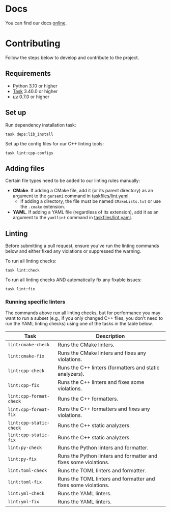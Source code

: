 # Docs

You can find our docs [online][spider-docs]. 

# Contributing
Follow the steps below to develop and contribute to the project.

## Requirements
* Python 3.10 or higher
* [Task] 3.40.0 or higher
* [uv] 0.7.0 or higher

## Set up
Run dependency installation task:
```shell
task deps:lib_install
```

Set up the config files for our C++ linting tools:
```shell
task lint:cpp-configs
```

## Adding files
Certain file types need to be added to our linting rules manually:

* **CMake**. If adding a CMake file, add it (or its parent directory) as an argument to the
  `gersemi` command in [taskfiles/lint.yaml](taskfiles/lint.yaml).
  * If adding a directory, the file must be named `CMakeLists.txt` or use the `.cmake` extension.
* **YAML**. If adding a YAML file (regardless of its extension), add it as an argument to the
  `yamllint` command in [taskfiles/lint.yaml](taskfiles/lint.yaml).

## Linting
Before submitting a pull request, ensure you’ve run the linting commands below and either fixed any
violations or suppressed the warning.

To run all linting checks:
```shell
task lint:check
```

To run all linting checks AND automatically fix any fixable issues:
```shell
task lint:fix
```

### Running specific linters
The commands above run all linting checks, but for performance you may want to run a subset (e.g.,
if you only changed C++ files, you don't need to run the YAML linting checks) using one of the tasks
in the table below.

| Task                    | Description                                                      |
|-------------------------|------------------------------------------------------------------|
| `lint:cmake-check`      | Runs the CMake linters.                                          |
| `lint:cmake-fix`        | Runs the CMake linters and fixes any violations.                 |
| `lint:cpp-check`        | Runs the C++ linters (formatters and static analyzers).          |
| `lint:cpp-fix`          | Runs the C++ linters and fixes some violations.                  |
| `lint:cpp-format-check` | Runs the C++ formatters.                                         |
| `lint:cpp-format-fix`   | Runs the C++ formatters and fixes any violations.                |
| `lint:cpp-static-check` | Runs the C++ static analyzers.                                   |
| `lint:cpp-static-fix`   | Runs the C++ static analyzers.                                   |
| `lint:py-check`         | Runs the Python linters and formatter.                           |
| `lint:py-fix`           | Runs the Python linters and formatter and fixes some violations. |
| `lint:toml-check`       | Runs the TOML linters and formatter.                             |
| `lint:toml-fix`         | Runs the TOML linters and formatter and fixes some violations.   |
| `lint:yml-check`        | Runs the YAML linters.                                           |
| `lint:yml-fix`          | Runs the YAML linters.                                           |

[spider-docs]: https://docs.yscope.com/spider/main/
[Task]: https://taskfile.dev
[uv]: https://docs.astral.sh/uv/